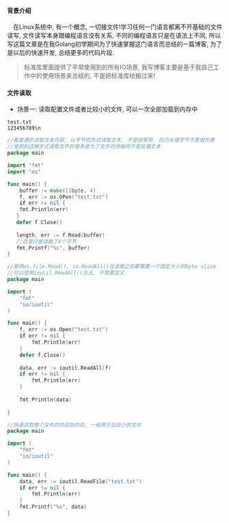 #### 背景介绍

&emsp;在Linux系统中, 有一个概念, 一切接文件!学习任何一门语言都离不开基础的文件读写, 文件读写本身跟编程语言没有关系, 不同的编程语言只是在语法上不同, 所以写这篇文章是在我Golang初学期间为了快速掌握这门语言而总结的一篇博客, 为了是以后的快速开发, 总结更多的代码片段.

> 标准库里面提供了平常使用到的所有IO场景, 我写博客主要是基于我自己工作中的使用场景来总结的, 不是把标准库给搬过来!

#### 文件读取

* 场景一: 读取配置文件或者比较小的文件, 可以一次全部加载到内存中

```
test.txt
123456789\n
```


```go
//最普通的读取文本内容, 以字节的方式读取文本, 不是很常用, 因为处理字节不是很方便
//使用到这种方式读取文件的很多是为了文件的传输而不是处理文本
package main

import "fmt"
import "os"

func main() {
	buffer := make([]byte, 4)
	f, err := os.OPen("test.txt")
	if err != nil {
   	fmt.Println(err)
   }
   defer f.Close()
   
   length, err := f.Read(buffer)
   //这里只是读取了4个字节
   fmt.Printf("%s", buffer)
}
```

```go
//使用os.file.Read(), io.ReadAll()在读取之前都需要一个固定大小的byte slice
//可以使用ioutil.ReadAll()方法, 不需要定义
package main

import (
	"fmt"
	"io/ioutil"
)

func main() {
	f, err := os.Open("test.txt")
	if err != nil {
		fmt.Println(err)
	}
	defer f.Close()
	
	data, err := ioutil.ReadAll(f)
	if err != nil {
		fmt.Println(err)
	}
	
	fmt.Println(data)
	
}
```

```go
//快速读取整个文件的内容到内存, 一般用于比较小的文件
package main

import (
	"fmt"
	"io/ioutil"
)

func main() {
	data, err := ioutil.ReadFile("test.txt")
	if err != nil {
		fmt.Println(err)
	}
	fmt.Printf("%s", data)
}

```



